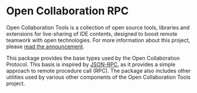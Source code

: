 # Open Collaboration RPC

Open Collaboration Tools is a collection of open source tools, libraries and extensions for live-sharing of IDE contents, designed to boost remote teamwork with open technologies. For more information about this project, please [read the announcement](https://www.typefox.io/blog/open-collaboration-tools-announcement/).

This package provides the base types used by the Open Collaboration Protocol. This basis is inspired by [JSON-RPC](https://www.jsonrpc.org/), as it provides a simple approach to remote procedure call (RPC). The package also includes other utilities used by various other components of the Open Collaboration Tools project.
